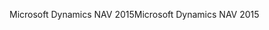 <span data-ttu-id="ab503-101">Microsoft Dynamics NAV 2015</span><span class="sxs-lookup"><span data-stu-id="ab503-101">Microsoft Dynamics NAV 2015</span></span>